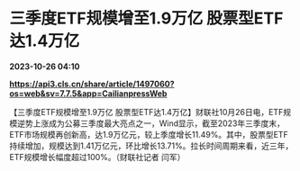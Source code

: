 # 三季度ETF规模增至1.9万亿 股票型ETF达1.4万亿

**2023-10-26 04:10**

**https://api3.cls.cn/share/article/1497060?os=web&sv=7.7.5&app=CailianpressWeb**

【三季度ETF规模增至1.9万亿 股票型ETF达1.4万亿】财联社10月26日电，ETF规模逆势上涨成为公募三季度最大亮点之一，Wind显示，截至2023年三季度末，ETF市场规模再创新高，达1.9万亿元，较上季度增长11.49%。其中，股票型ETF持续增加，规模达到1.41万亿元，环比增长13.71%。拉长时间周期来看，近三年，ETF规模增长幅度超过100%。（财联社记者 闫军）